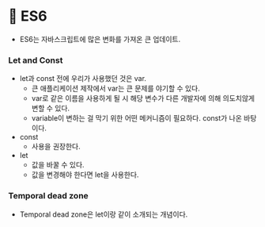 # 🌱 ES6

- ES6는 자바스크립트에 많은 변화를 가져온 큰 업데이트. 



### Let and Const

- let과 const 전에 우리가 사용했던 것은 var.
  - 큰 애플리케이션 제작에서 var는 큰 문제를 야기할 수 있다.
  - var로 같은 이름을 사용하게 될 시 해당 변수가 다른 개발자에 의해 의도치않게 변할 수 있다.
  - variable이 변하는 걸 막기 위한 어떤 메커니즘이 필요하다. const가 나온 바탕이다.
- const
  - 사용을 권장한다.
- let
  - 값을 바꿀 수 있다.
  - 값을 변경해야 한다면 let을 사용한다.



### Temporal dead zone

- Temporal dead zone은 let이랑 같이 소개되는 개념이다.